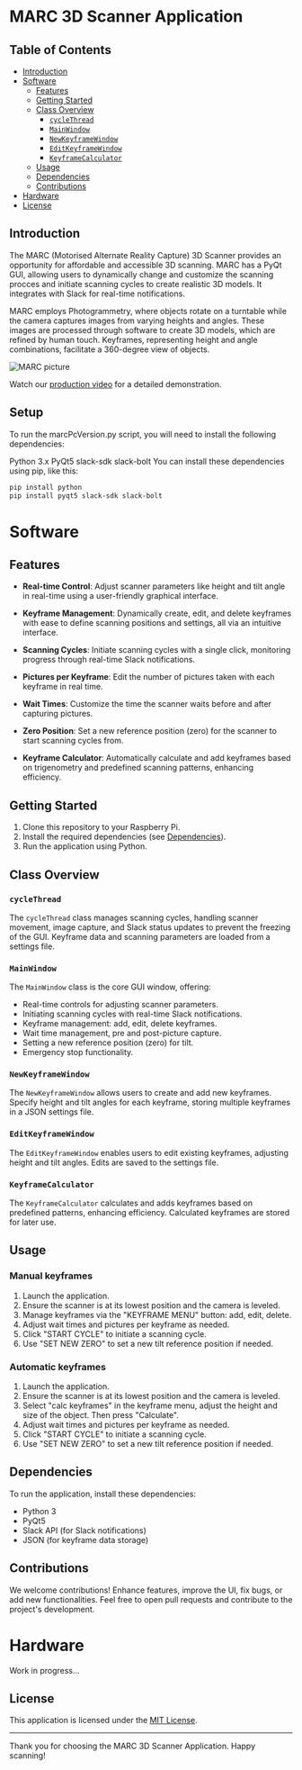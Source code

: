 # MARC 3D Scanner Application

## Table of Contents
- [Introduction](#introduction)
- [Software](#software)
  - [Features](#features)
  - [Getting Started](#getting-started)
  - [Class Overview](#class-overview)
    - [`cycleThread`](#cyclethread)
    - [`MainWindow`](#mainwindow)
    - [`NewKeyframeWindow`](#newkeyframewindow)
    - [`EditKeyframeWindow`](#editkeyframewindow)
    - [`KeyframeCalculator`](#keyframecalculator)
  - [Usage](#usage)
  - [Dependencies](#dependencies)
  - [Contributions](#contributions)
- [Hardware](#hardware)
- [License](#license)

## Introduction

The MARC (Motorised Alternate Reality Capture) 3D Scanner provides an opportunity for affordable and accessible 3D scanning. MARC has a PyQt GUI, allowing users to dynamically change and customize the scanning procces and initiate scanning cycles to create realistic 3D models. It integrates with Slack for real-time notifications.

MARC employs Photogrammetry, where objects rotate on a turntable while the camera captures images from varying heights and angles. These images are processed through software to create 3D models, which are refined by human touch. Keyframes, representing height and angle combinations, facilitate a 360-degree view of objects.

![MARC picture](../readmePics/kfcExplenation.png)

Watch our [production video](https://we.tl/t-bFW5XTTR4l) for a detailed demonstration.

## Setup
To run the marcPcVersion.py script, you will need to install the following dependencies:

Python 3.x
PyQt5
slack-sdk
slack-bolt
You can install these dependencies using pip, like this:
```bash
pip install python
pip install pyqt5 slack-sdk slack-bolt
```

# Software

## Features

- **Real-time Control**: Adjust scanner parameters like height and tilt angle in real-time using a user-friendly graphical interface.

- **Keyframe Management**: Dynamically create, edit, and delete keyframes with ease to define scanning positions and settings, all via an intuitive interface.

- **Scanning Cycles**: Initiate scanning cycles with a single click, monitoring progress through real-time Slack notifications.

- **Pictures per Keyframe**: Edit the number of pictures taken with each keyframe in real time.

- **Wait Times**: Customize the time the scanner waits before and after capturing pictures.

- **Zero Position**: Set a new reference position (zero) for the scanner to start scanning cycles from. 

- **Keyframe Calculator**: Automatically calculate and add keyframes based on trigenometry and predefined scanning patterns, enhancing efficiency.

## Getting Started

1. Clone this repository to your Raspberry Pi.
2. Install the required dependencies (see [Dependencies](#dependencies)).
3. Run the application using Python.

## Class Overview

### `cycleThread`

The `cycleThread` class manages scanning cycles, handling scanner movement, image capture, and Slack status updates to prevent the freezing of the GUI. Keyframe data and scanning parameters are loaded from a settings file.

### `MainWindow`

The `MainWindow` class is the core GUI window, offering:

- Real-time controls for adjusting scanner parameters.
- Initiating scanning cycles with real-time Slack notifications.
- Keyframe management: add, edit, delete keyframes.
- Wait time management, pre and post-picture capture.
- Setting a new reference position (zero) for tilt.
- Emergency stop functionality.

### `NewKeyframeWindow`

The `NewKeyframeWindow` allows users to create and add new keyframes. Specify height and tilt angles for each keyframe, storing multiple keyframes in a JSON settings file.

### `EditKeyframeWindow`

The `EditKeyframeWindow` enables users to edit existing keyframes, adjusting height and tilt angles. Edits are saved to the settings file.

### `KeyframeCalculator`

The `KeyframeCalculator` calculates and adds keyframes based on predefined patterns, enhancing efficiency. Calculated keyframes are stored for later use.

## Usage

### Manual keyframes

1. Launch the application.
2. Ensure the scanner is at its lowest position and the camera is leveled.
3. Manage keyframes via the "KEYFRAME MENU" button: add, edit, delete.
4. Adjust wait times and pictures per keyframe as needed.
5. Click "START CYCLE" to initiate a scanning cycle.
6. Use "SET NEW ZERO" to set a new tilt reference position if needed.


### Automatic keyframes

1. Launch the application.
2. Ensure the scanner is at its lowest position and the camera is leveled.
3. Select "calc keyframes" in the keyframe menu, adjust the height and size of the object. Then press "Calculate".
4. Adjust wait times and pictures per keyframe as needed.
5. Click "START CYCLE" to initiate a scanning cycle.
6. Use "SET NEW ZERO" to set a new tilt reference position if needed.


## Dependencies

To run the application, install these dependencies:

- Python 3
- PyQt5
- Slack API (for Slack notifications)
- JSON (for keyframe data storage)

## Contributions

We welcome contributions! Enhance features, improve the UI, fix bugs, or add new functionalities. Feel free to open pull requests and contribute to the project's development.

# Hardware

Work in progress...

## License

This application is licensed under the [MIT License](LICENSE).

---

Thank you for choosing the MARC 3D Scanner Application. Happy scanning!
